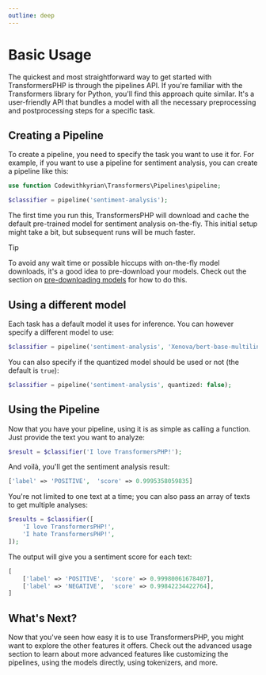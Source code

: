 ```yaml
---
outline: deep
---
```


# Basic Usage

The quickest and most straightforward way to get started with TransformersPHP is through the pipelines API. If you're
familiar with the Transformers library for Python, you'll find this approach quite similar. It's a user-friendly API
that bundles a model with all the necessary preprocessing and postprocessing steps for a specific task.

## Creating a Pipeline

To create a pipeline, you need to specify the task you want to use it for. For example, if you want to use a pipeline
for sentiment analysis, you can create a pipeline like this:

```php
use function Codewithkyrian\Transformers\Pipelines\pipeline;

$classifier = pipeline('sentiment-analysis');
```

The first time you run this, TransformersPHP will download and cache the default pre-trained model for sentiment
analysis on-the-fly. This initial setup might take a bit, but subsequent runs will be much faster.

> [!TIP]
> To avoid any wait time or possible hiccups with on-the-fly model downloads, it's a good idea to pre-download
> your models. Check out the section on [pre-downloading models](/getting-started#pre-download-models) for how to
> do this.

## Using a different model

Each task has a default model it uses for inference. You can however specify a different model to use:

```php
$classifier = pipeline('sentiment-analysis', 'Xenova/bert-base-multilingual-uncased-sentiment');
```

You can also specify if the quantized model should be used or not (the default is `true`):

```php
$classifier = pipeline('sentiment-analysis', quantized: false);
```

## Using the Pipeline

Now that you have your pipeline, using it is as simple as calling a function. Just provide the text you want to analyze:

```php
$result = $classifier('I love TransformersPHP!');
```

And voilà, you'll get the sentiment analysis result:

```php
['label' => 'POSITIVE',  'score' => 0.9995358059835]
```

You're not limited to one text at a time; you can also pass an array of texts to get multiple analyses:

```php
$results = $classifier([
    'I love TransformersPHP!',
    'I hate TransformersPHP!',
]);
```

The output will give you a sentiment score for each text:

```php
[
    ['label' => 'POSITIVE',  'score' => 0.99980061678407],
    ['label' => 'NEGATIVE',  'score' => 0.99842234422764],
]
```

## What's Next?

Now that you've seen how easy it is to use TransformersPHP, you might want to explore the other features it offers.
Check out the advanced usage section to learn about more advanced features like customizing the
pipelines, using the models directly, using tokenizers, and more.